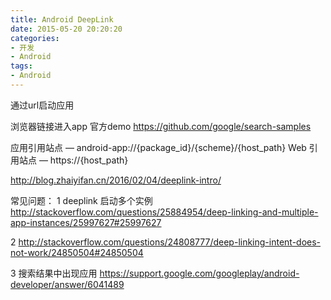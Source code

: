 ```yaml
---
title: Android DeepLink
date: 2015-05-20 20:20:20
categories:
- 开发
- Android
tags:
- Android
---
```


通过url启动应用

浏览器链接进入app 官方demo https://github.com/google/search-samples

<!--more-->


应用引用站点 — android-app://{package_id}/{scheme}/{host_path} Web 引用站点 — https://{host_path}

http://blog.zhaiyifan.cn/2016/02/04/deeplink-intro/

常见问题：
1 deeplink 启动多个实例 http://stackoverflow.com/questions/25884954/deep-linking-and-multiple-app-instances/25997627#25997627

2 http://stackoverflow.com/questions/24808777/deep-linking-intent-does-not-work/24850504#24850504

3 搜索结果中出现应用 https://support.google.com/googleplay/android-developer/answer/6041489
